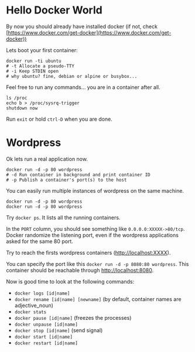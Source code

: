 # Hello Docker World

By now you should already have installed docker (if not, check [https://www.docker.com/get-docker](https://www.docker.com/get-docker))

Lets boot your first container:

```
docker run -ti ubuntu 
# -t Allocate a pseudo-TTY
# -i Keep STDIN open
# why ubuntu? fine, debian or alpine or busybox...
```

Feel free to run any commands... you are in a container after all.

```
ls /proc
echo b > /proc/sysrq-trigger
shutdown now
```

Run `exit` or hold `ctrl-D` when you are done.

# Wordpress

Ok lets run a real application now.

```
docker run -d -p 80 wordpress
# -d Run container in background and print container ID
# -p Publish a container's port(s) to the host
```

You can easily run multiple instances of wordpress on the same machine.

```
docker run -d -p 80 wordpress
docker run -d -p 80 wordpress
```

Try `docker ps`.
It lists all the running containers.

In the `PORT` column, you should see something like `0.0.0.0:XXXXX->80/tcp`.
Docker randomize the listening port, even if the wordpress applications asked for the same 80 port.

Try to reach the firsts wordpress containers ([http://localhost:XXXX](http://localhost:XXXX)).

You can specify the port like this `docker run -d -p 8080:80 wordpress`.
This container should be reachable through [http://localhost:8080](http://localhost:8080).

Now is good time to look at the following commands:

* `docker logs [id|name]`
* `docker rename [id|name] [newname]` (by default, container names are adjective_noun)
* `docker stats`
* `docker pause [id|name]` (freezes the processes)
* `docker unpause [id|name]`
* `docker stop [id|name]` (send signal)
* `docker start [id|name]`
* `docker restart [id|name]`
